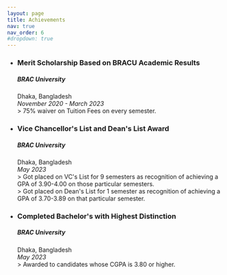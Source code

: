 ```yaml
---
layout: page
title: Achievements
nav: true
nav_order: 6
#dropdown: true
---
```

<ul>
<li><h3><b>Merit Scholarship Based on BRACU Academic Results</b></h3></li>
<h5>BRAC University</h5>
Dhaka, Bangladesh <br>
<i>November 2020 - March 2023</i><br>
> 75% waiver on Tuition Fees on every semester.

<p>
<li><h3><b>Vice Chancellor's List and Dean's List Award</b></h3></li>
<h5>BRAC University</h5>
Dhaka, Bangladesh <br>
<i>May 2023</i><br>
> Got placed on VC's List for 9 semesters as recognition of achieving a GPA of 3.90-4.00 on those particular semesters. <br>
> Got placed on Dean's List for 1 semester as recognition of achieving a GPA of 3.70-3.89 on that particular semester.

<p>
<li><h3><b>Completed Bachelor's with Highest Distinction</b></h3></li>
<h5>BRAC University</h5>
Dhaka, Bangladesh <br>
<i>May 2023</i><br>
> Awarded to candidates whose CGPA is 3.80 or higher.
